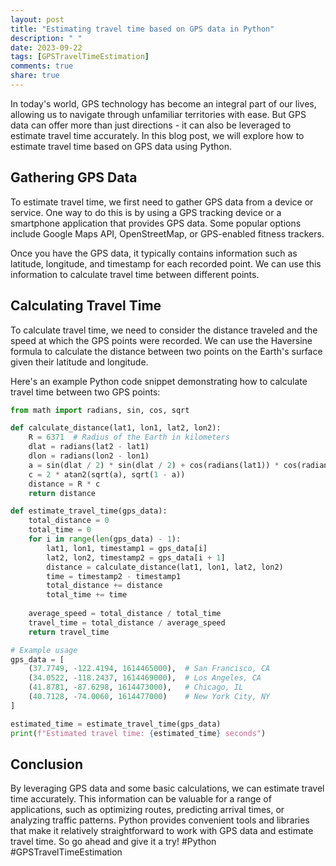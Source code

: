 ```yaml
---
layout: post
title: "Estimating travel time based on GPS data in Python"
description: " "
date: 2023-09-22
tags: [GPSTravelTimeEstimation]
comments: true
share: true
---
```


In today's world, GPS technology has become an integral part of our lives, allowing us to navigate through unfamiliar territories with ease. But GPS data can offer more than just directions - it can also be leveraged to estimate travel time accurately. In this blog post, we will explore how to estimate travel time based on GPS data using Python.

## Gathering GPS Data

To estimate travel time, we first need to gather GPS data from a device or service. One way to do this is by using a GPS tracking device or a smartphone application that provides GPS data. Some popular options include Google Maps API, OpenStreetMap, or GPS-enabled fitness trackers.

Once you have the GPS data, it typically contains information such as latitude, longitude, and timestamp for each recorded point. We can use this information to calculate travel time between different points.

## Calculating Travel Time

To calculate travel time, we need to consider the distance traveled and the speed at which the GPS points were recorded. We can use the Haversine formula to calculate the distance between two points on the Earth's surface given their latitude and longitude.

Here's an example Python code snippet demonstrating how to calculate travel time between two GPS points:

```python
from math import radians, sin, cos, sqrt

def calculate_distance(lat1, lon1, lat2, lon2):
    R = 6371  # Radius of the Earth in kilometers
    dlat = radians(lat2 - lat1)
    dlon = radians(lon2 - lon1)
    a = sin(dlat / 2) * sin(dlat / 2) + cos(radians(lat1)) * cos(radians(lat2)) * sin(dlon / 2) * sin(dlon / 2)
    c = 2 * atan2(sqrt(a), sqrt(1 - a))
    distance = R * c
    return distance

def estimate_travel_time(gps_data):
    total_distance = 0
    total_time = 0
    for i in range(len(gps_data) - 1):
        lat1, lon1, timestamp1 = gps_data[i]
        lat2, lon2, timestamp2 = gps_data[i + 1]
        distance = calculate_distance(lat1, lon1, lat2, lon2)
        time = timestamp2 - timestamp1
        total_distance += distance
        total_time += time
    
    average_speed = total_distance / total_time
    travel_time = total_distance / average_speed
    return travel_time

# Example usage
gps_data = [
    (37.7749, -122.4194, 1614465000),  # San Francisco, CA
    (34.0522, -118.2437, 1614469000),  # Los Angeles, CA
    (41.8781, -87.6298, 1614473000),   # Chicago, IL
    (40.7128, -74.0060, 1614477000)    # New York City, NY
]

estimated_time = estimate_travel_time(gps_data)
print(f"Estimated travel time: {estimated_time} seconds")
```

## Conclusion

By leveraging GPS data and some basic calculations, we can estimate travel time accurately. This information can be valuable for a range of applications, such as optimizing routes, predicting arrival times, or analyzing traffic patterns. Python provides convenient tools and libraries that make it relatively straightforward to work with GPS data and estimate travel time. So go ahead and give it a try! #Python #GPSTravelTimeEstimation